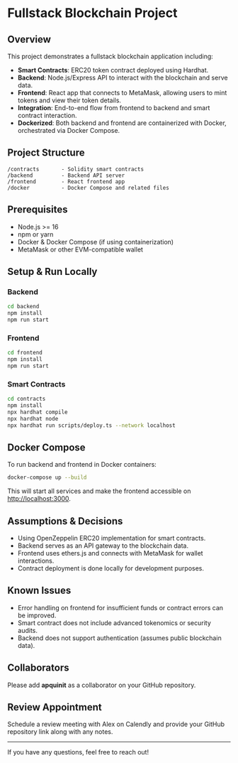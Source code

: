 
# Fullstack Blockchain Project

## Overview

This project demonstrates a fullstack blockchain application including:

- **Smart Contracts**: ERC20 token contract deployed using Hardhat.
- **Backend**: Node.js/Express API to interact with the blockchain and serve data.
- **Frontend**: React app that connects to MetaMask, allowing users to mint tokens and view their token details.
- **Integration**: End-to-end flow from frontend to backend and smart contract interaction.
- **Dockerized**: Both backend and frontend are containerized with Docker, orchestrated via Docker Compose.

## Project Structure

```
/contracts       - Solidity smart contracts  
/backend         - Backend API server  
/frontend        - React frontend app  
/docker          - Docker Compose and related files  
```

## Prerequisites

- Node.js >= 16  
- npm or yarn  
- Docker & Docker Compose (if using containerization)  
- MetaMask or other EVM-compatible wallet  

## Setup & Run Locally

### Backend

```bash
cd backend
npm install
npm run start
```

### Frontend

```bash
cd frontend
npm install
npm run start
```

### Smart Contracts

```bash
cd contracts
npm install
npx hardhat compile
npx hardhat node
npx hardhat run scripts/deploy.ts --network localhost
```

## Docker Compose

To run backend and frontend in Docker containers:

```bash
docker-compose up --build
```

This will start all services and make the frontend accessible on [http://localhost:3000](http://localhost:3000).

## Assumptions & Decisions

- Using OpenZeppelin ERC20 implementation for smart contracts.
- Backend serves as an API gateway to the blockchain data.
- Frontend uses ethers.js and connects with MetaMask for wallet interactions.
- Contract deployment is done locally for development purposes.

## Known Issues

- Error handling on frontend for insufficient funds or contract errors can be improved.
- Smart contract does not include advanced tokenomics or security audits.
- Backend does not support authentication (assumes public blockchain data).

## Collaborators

Please add **apquinit** as a collaborator on your GitHub repository.

## Review Appointment

Schedule a review meeting with Alex on Calendly and provide your GitHub repository link along with any notes.

---

If you have any questions, feel free to reach out!
